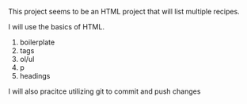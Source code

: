 This project seems to be an HTML project that will list multiple recipes.

I will use the basics of HTML.

1. boilerplate
2. <a> tags
3. ol/ul 
4. p
5. headings

I will also pracitce utilizing git to commit and push changes